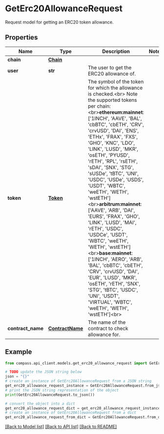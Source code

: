 # GetErc20AllowanceRequest

Request model for getting an ERC20 token allowance.

## Properties

Name | Type | Description | Notes
------------ | ------------- | ------------- | -------------
**chain** | [**Chain**](Chain.md) |  | 
**user** | **str** | The user to get the ERC20 allowance of. | 
**token** | [**Token**](Token.md) | The symbol of the token for which the allowance is checked.&lt;br&gt; Note the supported tokens per chain:&lt;br&gt;**ethereum:mainnet**: [&#39;1INCH&#39;, &#39;AAVE&#39;, &#39;BAL&#39;, &#39;cbBTC&#39;, &#39;cbETH&#39;, &#39;CRV&#39;, &#39;crvUSD&#39;, &#39;DAI&#39;, &#39;ENS&#39;, &#39;ETHx&#39;, &#39;FRAX&#39;, &#39;FXS&#39;, &#39;GHO&#39;, &#39;KNC&#39;, &#39;LDO&#39;, &#39;LINK&#39;, &#39;LUSD&#39;, &#39;MKR&#39;, &#39;osETH&#39;, &#39;PYUSD&#39;, &#39;rETH&#39;, &#39;RPL&#39;, &#39;rsETH&#39;, &#39;sDAI&#39;, &#39;SNX&#39;, &#39;STG&#39;, &#39;sUSDe&#39;, &#39;tBTC&#39;, &#39;UNI&#39;, &#39;USDC&#39;, &#39;USDe&#39;, &#39;USDS&#39;, &#39;USDT&#39;, &#39;WBTC&#39;, &#39;weETH&#39;, &#39;WETH&#39;, &#39;wstETH&#39;]&lt;br&gt;**arbitrum:mainnet**: [&#39;AAVE&#39;, &#39;ARB&#39;, &#39;DAI&#39;, &#39;EURS&#39;, &#39;FRAX&#39;, &#39;GHO&#39;, &#39;LINK&#39;, &#39;LUSD&#39;, &#39;MAI&#39;, &#39;rETH&#39;, &#39;USDC&#39;, &#39;USDCe&#39;, &#39;USDT&#39;, &#39;WBTC&#39;, &#39;weETH&#39;, &#39;WETH&#39;, &#39;wstETH&#39;]&lt;br&gt;**base:mainnet**: [&#39;1INCH&#39;, &#39;AERO&#39;, &#39;ARB&#39;, &#39;BAL&#39;, &#39;cbBTC&#39;, &#39;cbETH&#39;, &#39;CRV&#39;, &#39;crvUSD&#39;, &#39;DAI&#39;, &#39;EUR&#39;, &#39;LUSD&#39;, &#39;MKR&#39;, &#39;osETH&#39;, &#39;rETH&#39;, &#39;SNX&#39;, &#39;STG&#39;, &#39;tBTC&#39;, &#39;USDC&#39;, &#39;UNI&#39;, &#39;USDT&#39;, &#39;VIRTUAL&#39;, &#39;WBTC&#39;, &#39;weETH&#39;, &#39;WETH&#39;, &#39;wstETH&#39;]&lt;br&gt; | 
**contract_name** | [**ContractName**](ContractName.md) | The name of the contract to check allowance for. | 

## Example

```python
from compass.api_client.models.get_erc20_allowance_request import GetErc20AllowanceRequest

# TODO update the JSON string below
json = "{}"
# create an instance of GetErc20AllowanceRequest from a JSON string
get_erc20_allowance_request_instance = GetErc20AllowanceRequest.from_json(json)
# print the JSON string representation of the object
print(GetErc20AllowanceRequest.to_json())

# convert the object into a dict
get_erc20_allowance_request_dict = get_erc20_allowance_request_instance.to_dict()
# create an instance of GetErc20AllowanceRequest from a dict
get_erc20_allowance_request_from_dict = GetErc20AllowanceRequest.from_dict(get_erc20_allowance_request_dict)
```
[[Back to Model list]](../README.md#documentation-for-models) [[Back to API list]](../README.md#documentation-for-api-endpoints) [[Back to README]](../README.md)


